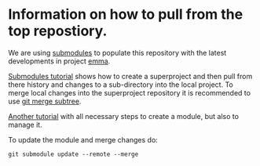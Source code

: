 # Information on how to pull from the top repostiory.

We are using [submodules](https://git.wiki.kernel.org/index.php/SubmoduleSupport) to populate this repository with the latest developments in project [emma](https://github.com/nlesc-sherlock/emma).

[Submodules tutorial](https://git.wiki.kernel.org/index.php/GitSubmoduleTutorial) shows how to create a superproject and then pull from there history and changes to a sub-directory into the local project. To merge local changes into the superproject repository it is recommended to use [git merge subtree](https://www.kernel.org/pub/software/scm/git/docs/howto/using-merge-subtree.html).

[Another tutorial](https://git-scm.com/book/en/v2/Git-Tools-Submodules) with all necessary steps to create a module, but also to manage it.

To update the module and merge changes do:
```
git submodule update --remote --merge
```
